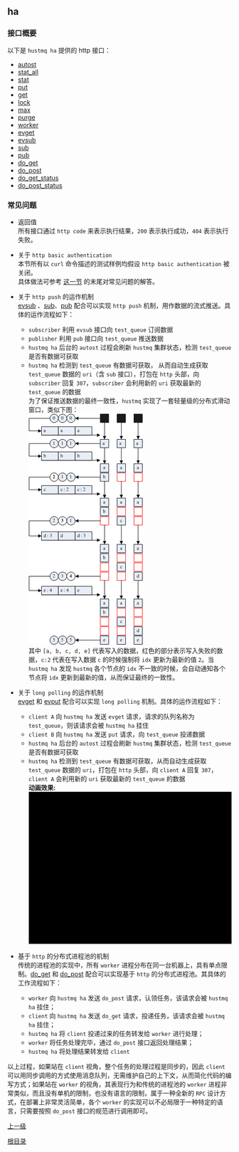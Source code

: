 ha
--

### 接口概要 ###

以下是 `hustmq ha` 提供的 http 接口：

* [autost](ha/autost.md)
* [stat_all](ha/stat_all.md)
* [stat](ha/stat.md)
* [put](ha/put.md)
* [get](ha/get.md)
* [lock](ha/lock.md)
* [max](ha/max.md)
* [purge](ha/purge.md)
* [worker](ha/worker.md)
* [evget](ha/evget.md)
* [evsub](ha/evsub.md)
* [sub](ha/sub.md)
* [pub](ha/pub.md)
* [do_get](ha/do_get.md)
* [do_post](ha/do_post.md)
* [do_get_status](ha/do_get_status.md)
* [do_post_status](ha/do_post_status.md)

### 常见问题 ###

* 返回值  
所有接口通过 `http code` 来表示执行结果，`200` 表示执行成功，`404` 表示执行失败。

* 关于 `http basic authentication`  
本节所有以 `curl` 命令描述的测试样例均假设 `http basic authentication` 被关闭。  
具体做法可参考 [这一节](../advanced/ha/nginx.md) 的末尾对常见问题的解答。

* 关于 `http push` 的运作机制  
[evsub](ha/evsub.md) 、[sub](ha/sub.md)、[pub](ha/pub.md) 配合可以实现 `http push` 机制，用作数据的流式推送。具体的运作流程如下：  
    * `subscriber` 利用 `evsub` 接口向 `test_queue` 订阅数据
    * `publisher` 利用 `pub` 接口向 `test_queue` 推送数据
    * `hustmq ha` 后台的 `autost` 过程会刷新 `hustmq` 集群状态，检测 `test_queue` 是否有数据可获取
    * `hustmq ha` 检测到 `test_queue` 有数据可获取， 从而自动生成获取 `test_queue` 数据的 `uri`（含 `sub` 接口），打包在 `http` 头部，向 `subscriber` 回复 `307`，`subscriber` 会利用新的 `uri` 获取最新的 `test_queue` 的数据  
为了保证推送数据的最终一致性，`hustmq` 实现了一套轻量级的分布式滑动窗口，类似下图：  
![push](ha/push.png)  
其中 `[a, b, c, d, e]` 代表写入的数据，红色的部分表示写入失败的数据，`c:2` 代表在写入数据 `c` 的时候强制将 `idx` 更新为最新的值 `2`。当 `hustmq ha` 发现 `hustmq` 各个节点的 `idx` 不一致的时候，会自动通知各个节点将 `idx` 更新到最新的值，从而保证最终的一致性。

* 关于 `long polling` 的运作机制  
[evget](ha/evget.md) 和 [evput](ha/put.md) 配合可以实现 `long polling` 机制。具体的运作流程如下：
    * `client A` 向 `hustmq ha` 发送 `evget` 请求，请求的队列名称为 `test_queue`，则该请求会被 `hustmq ha` 挂住
    * `client B` 向 `hustmq ha` 发送 `put` 请求，向 `test_queue` 投递数据
    * `hustmq ha` 后台的 `autost` 过程会刷新 `hustmq` 集群状态，检测 `test_queue` 是否有数据可获取
    * `hustmq ha` 检测到 `test_queue` 有数据可获取，从而自动生成获取 `test_queue` 数据的 `uri`，打包在 `http` 头部，向 `client A` 回复 `307`，`client A` 会利用新的 `uri` 获取最新的 `test_queue` 的数据  
    **动画效果:**  
    ![longpolling](ha/longpolling.gif)

* 基于 `http` 的分布式进程池的机制  
传统的进程池的实现中，所有 `worker` 进程分布在同一台机器上，具有单点限制。[do_get](ha/do_get.md) 和 [do_post](ha/do_post.md) 配合可以实现基于 `http` 的分布式进程池。其具体的工作流程如下：  
    * `worker` 向 `hustmq ha` 发送 `do_post` 请求，认领任务，该请求会被 `hustmq ha` 挂住；
    * `client` 向 `hustmq ha` 发送 `do_get` 请求，投递任务，该请求会被 `hustmq ha` 挂住；
    * `hustmq ha` 将 `client` 投递过来的任务转发给 `worker` 进行处理；
    * `worker` 将任务处理完毕，通过 `do_post` 接口返回处理结果；
    * `hustmq ha` 将处理结果转发给 `client`  

以上过程，如果站在 `client` 视角，整个任务的处理过程是同步的，因此 `client` 可以用同步调用的方式使用消息队列，无需维护自己的上下文，从而简化代码的编写方式；如果站在 `worker` 的视角，其表现行为和传统的进程池的 `worker` 进程非常类似，而且没有单机的限制，也没有语言的限制，属于一种全新的 `RPC` 设计方式，在部署上非常灵活简单，各个 `worker` 的实现可以不必局限于一种特定的语言，只需要按照 `do_post` 接口的规范进行调用即可。

[上一级](index.md)

[根目录](../index.md)